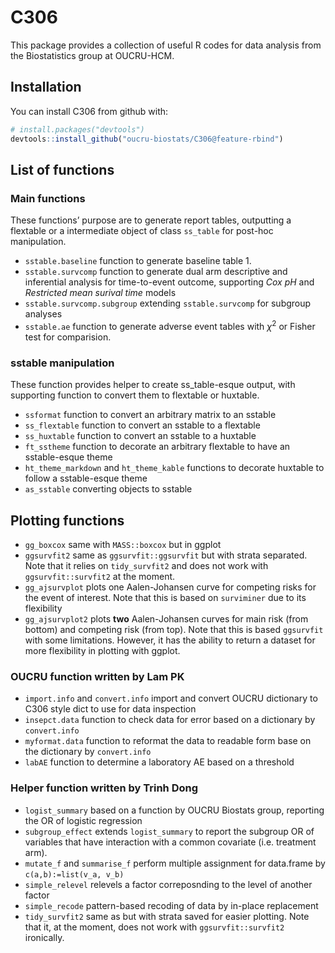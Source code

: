
<!-- README.md is generated from README.Rmd. Please edit that file -->

# C306

This package provides a collection of useful R codes for data analysis
from the Biostatistics group at OUCRU-HCM.

## Installation

You can install C306 from github with:

``` r
# install.packages("devtools")
devtools::install_github("oucru-biostats/C306@feature-rbind")
```

## List of functions

### Main functions

These functions’ purpose are to generate report tables, outputting a
flextable or a intermediate object of class `ss_table` for post-hoc
manipulation.

- `sstable.baseline` function to generate baseline table 1.
- `sstable.survcomp` function to generate dual arm descriptive and
  inferential analysis for time-to-event outcome, supporting *Cox pH*
  and *Restricted mean surival time* models
- `sstable.survcomp.subgroup` extending `sstable.survcomp` for subgroup
  analyses
- `sstable.ae` function to generate adverse event tables with $\chi^2$
  or Fisher test for comparision.

### sstable manipulation

These function provides helper to create ss_table-esque output, with
supporting function to convert them to flextable or huxtable.

- `ssformat` function to convert an arbitrary matrix to an sstable
- `ss_flextable` function to convert an sstable to a flextable
- `ss_huxtable` function to convert an sstable to a huxtable
- `ft_sstheme` function to decorate an arbitrary flextable to have an
  sstable-esque theme
- `ht_theme_markdown` and `ht_theme_kable` functions to decorate
  huxtable to follow a sstable-esque theme
- `as_sstable` converting objects to sstable

## Plotting functions

- `gg_boxcox` same with `MASS::boxcox` but in ggplot
- `ggsurvfit2` same as `ggsurvfit::ggsurvfit` but with strata separated.
  Note that it relies on `tidy_survfit2` and does not work with
  `ggsurvfit::survfit2` at the moment.
- `gg_ajsurvplot` plots one Aalen-Johansen curve for competing risks for
  the event of interest. Note that this is based on `surviminer` due to
  its flexibility
- `gg_ajsurvplot2` plots **two** Aalen-Johansen curves for main risk
  (from bottom) and competing risk (from top). Note that this is based
  `ggsurvfit` with some limitations. However, it has the ability to
  return a dataset for more flexibility in plotting with ggplot.

### OUCRU function written by Lam PK

- `import.info` and `convert.info` import and convert OUCRU dictionary
  to C306 style dict to use for data inspection
- `insepct.data` function to check data for error based on a dictionary
  by `convert.info`
- `myformat.data` function to reformat the data to readable form base on
  the dictionary by `convert.info`
- `labAE` function to determine a laboratory AE based on a threshold

### Helper function written by Trinh Dong

- `logist_summary` based on a function by OUCRU Biostats group,
  reporting the OR of logistic regression
- `subgroup_effect` extends `logist_summary` to report the subgroup OR
  of variables that have interaction with a common covariate
  (i.e. treatment arm).
- `mutate_f` and `summarise_f` perform multiple assignment for
  data.frame by `c(a,b):=list(v_a, v_b)`
- `simple_relevel` relevels a factor correposnding to the level of
  another factor
- `simple_recode` pattern-based recoding of data by in-place replacement
- `tidy_survfit2` same as but with strata saved for easier plotting.
  Note that it, at the moment, does not work with `ggsurvfit::survfit2`
  ironically.
